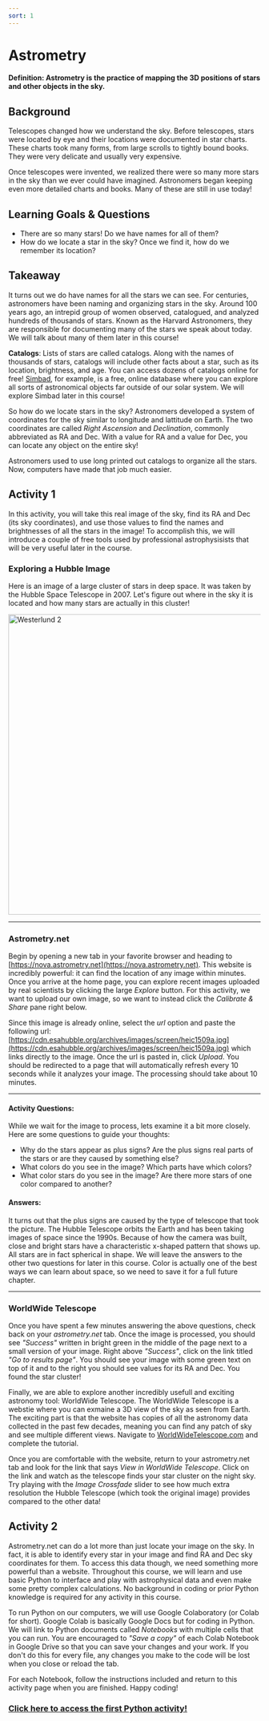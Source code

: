 ```yaml
---
sort: 1
---
```


# Astrometry

#### Definition: Astrometry is the practice of mapping the 3D positions of stars and other objects in the sky.

## Background

Telescopes changed how we understand the sky. Before telescopes, stars were located by eye and their locations were documented in star charts. These charts took many forms, from large scrolls to tightly bound books. They were very delicate and usually very expensive.

Once telescopes were invented, we realized there were so many more stars in the sky than we ever could have imagined. Astronomers began keeping even more detailed charts and books. Many of these are still in use today!

## Learning Goals & Questions

- There are so many stars! Do we have names for all of them?
- How do we locate a star in the sky? Once we find it, how do we remember its location?

## Takeaway

It turns out we do have names for all the stars we can see. For centuries, astronomers have been naming and organizing stars in the sky. Around 100 years ago, an intrepid group of women observed, catalogued, and analyzed hundreds of thousands of stars. Known as the Harvard Astronomers, they are responsible for documenting many of the stars we speak about today. We will talk about many of them later in this course!

**Catalogs**: Lists of stars are called catalogs. Along with the names of thousands of stars, catalogs will include other facts about a star, such as its location, brightness, and age. You can access dozens of catalogs online for free! [Simbad](http://simbad.u-strasbg.fr/simbad/sim-basicIdent=m33&submit=SIMBAD+search), for example, is a free, online database where you can explore all sorts of astronomical objects far outside of our solar system. We will explore Simbad later in this course!

So how do we locate stars in the sky? Astronomers developed a system of coordinates for the sky similar to longitude and lattitude on Earth. The two coordinates are called *Right Ascension* and *Declination*, commonly abbreviated as RA and Dec. With a value for RA and a value for Dec, you can locate any object on the entire sky!

Astronomers used to use long printed out catalogs to organize all the stars. Now, computers have made that job much easier.

## Activity 1

In this activity, you will take this real image of the sky, find its RA and Dec (its sky coordinates), and use those values to find the names and brightnesses of all the stars in the image! To accomplish this, we will introduce a couple of free tools used by professional astrophysisists that will be very useful later in the course.

### Exploring a Hubble Image

Here is an image of a large cluster of stars in deep space. It was taken by the Hubble Space Telescope in 2007. Let's figure out where in the sky it is located and how many stars are actually in this cluster!

<img src="https://cdn.esahubble.org/archives/images/screen/heic1509a.jpg" alt="Westerlund 2" width="600"/>

---

### Astrometry.net

Begin by opening a new tab in your favorite browser and heading to [https://nova.astrometry.net](https://nova.astrometry.net). This website is incredibly powerful: it can find the location of any image within minutes. Once you arrive at the home page, you can explore recent images uploaded by real scientists by clicking the large *Explore* button. For this activity, we want to upload our own image, so we want to instead click the *Calibrate & Share* pane right below.

Since this image is already online, select the *url* option and paste the following url: [https://cdn.esahubble.org/archives/images/screen/heic1509a.jpg](https://cdn.esahubble.org/archives/images/screen/heic1509a.jpg) which links directly to the image. Once the url is pasted in, click *Upload*. You should be redirected to a page that will automatically refresh every 10 seconds while it analyzes your image. The processing should take about 10 minutes.

---
#### Activity Questions:

While we wait for the image to process, lets examine it a bit more closely. Here are some questions to guide your thoughts:

- Why do the stars appear as plus signs? Are the plus signs real parts of the stars or are they caused by something else?
- What colors do you see in the image? Which parts have which colors?
- What color stars do you see in the image? Are there more stars of one color compared to another?

#### Answers:

It turns out that the plus signs are caused by the type of telescope that took the picture. The Hubble Telescope orbits the Earth and has been taking images of space since the 1990s. Because of how the camera was built, close and bright stars have a characteristic x-shaped pattern that shows up. All stars are in fact spherical in shape. We will leave the answers to the other two questions for later in this course. Color is actually one of the best ways we can learn about space, so we need to save it for a full future chapter.

---

### WorldWide Telescope

Once you have spent a few minutes answering the above questions, check back on your *astrometry.net* tab. Once the image is processed, you should see *"Success"* written in bright green in the middle of the page next to a small version of your image. Right above *"Success"*, click on the link titled *"Go to results page"*. You should see your image with some green text on top of it and to the right you should see values for its RA and Dec. You found the star cluster!

Finally, we are able to explore another incredibly usefull and exciting astronomy tool: WorldWide Telescope. The WorldWide Telescope is a webstie where you can exmaine a 3D view of the sky as seen from Earth. The exciting part is that the website has copies of all the astronomy data collected in the past few decades, meaning you can find any patch of sky and see multiple different views. Navigate to [WorldWideTelescope.com](www.worldwidetelescope.com) and complete the tutorial.

Once you are comfortable with the website, return to your astrometry.net tab and look for the link that says *View in WorldWide Telescope*. Click on the link and watch as the telescope finds your star cluster on the night sky. Try playing with the *Image Crossfade* slider to see how much extra resolution the Hubble Telescope (which took the original image) provides compared to the other data!

## Activity 2

Astrometry.net can do a lot more than just locate your image on the sky. In fact, it is able to identify every star in your image and find RA and Dec sky coordinates for them. To access this data though, we need something more powerful than a website. Throughout this course, we will learn and use basic Python to interface and play with astrophysical data and even make some pretty complex calculations. No background in coding or prior Python knowledge is required for any activity in this course.

To run Python on our computers, we will use Google Colaboratory (or Colab for short). Google Colab is basically Google Docs but for coding in Python. We will link to Python documents called *Notebooks* with multiple cells that you can run. You are encouraged to *"Save a copy"* of each Colab Notebook in Google Drive so that you can save your changes and your work. If you don't do this for every file, any changes you make to the code will be lost when you close or reload the tab.

For each Notebook, follow the instructions included and return to this activity page when you are finished. Happy coding!

### [Click here to access the first Python activity!](https://colab.research.google.com/github/alexdelfranco/astronomy-guide/blob/main/Astronomy%20Guide/1.%20Exploring%20the%20Sky/1.1%20Categorizing%20the%20Sky/astrometry.ipynb)


